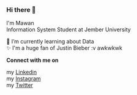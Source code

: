 ### Hi there 👋

I'm Mawan\
Information System Student at Jember University  

🌱 I’m currently learning about Data\
✨ I'm a huge fan of Justin Bieber :v awkwkwk

**Connect with me on**

my [Linkedin](https://www.linkedin.com/in/nur-muhammad-himawan-6a2a93209/)\
my [Instagram](https://www.instagram.com/mawann_/)\
my [Twitter](https://twitter.com/nurmuhimawann)  

<!--
**nurmuhimawann/nurmuhimawann** is a ✨ _special_ ✨ repository because its `README.md` (this file) appears on your GitHub profile.

Here are some ideas to get you started:

- 🔭 I’m currently working on ...
- 🌱 I’m currently learning ...
- 👯 I’m looking to collaborate on ...
- 🤔 I’m looking for help with ...
- 💬 Ask me about ...
- 📫 How to reach me: ...
- 😄 Pronouns: ...
- ⚡ Fun fact: ...
-->
